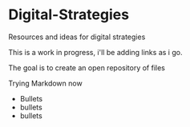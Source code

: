 # Digital-Strategies
Resources and ideas for digital strategies

This is a work in progress, i'll be adding links as i go. 

The goal is to create an open repository of files

Trying Markdown now
- Bullets
- bullets
- bullets



